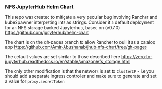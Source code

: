 ### NFS JupyterHub Helm Chart

This repo was created to mitigate a very peculiar bug involving Rancher and kubeSpawner interpreting ints as strings. Consider it a default deployment for an NFS storage backed Jupyterhub, based on (v0.7.0) https://github.com/jupyterhub/helm-chart

The chart is on the gh-pages branch to allow Rancher to pull it as a catalog app https://github.com/Amir-Abushanab/jhub-nfs-chart/tree/gh-pages

The default values are set similar to those described here https://zero-to-jupyterhub.readthedocs.io/en/stable/amazon/efs_storage.html

The only other modification is that the network is set to `ClusterIP` - i.e you should add a separate ingress controller and make sure to generate and set a value for `proxy.secretToken`
